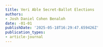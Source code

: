 ```yaml
---
title: Veri Able Secret-Ballot Elections
authors:
- Josh Daniel Cohen Benaloh
date: -01-01
publishDate: '2025-05-18T16:29:47.659426Z'
publication_types:
- article-journal
---
```

